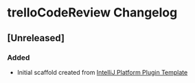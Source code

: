 <!-- Keep a Changelog guide -> https://keepachangelog.com -->

# trelloCodeReview Changelog

## [Unreleased]
### Added
- Initial scaffold created from [IntelliJ Platform Plugin Template](https://github.com/JetBrains/intellij-platform-plugin-template)
